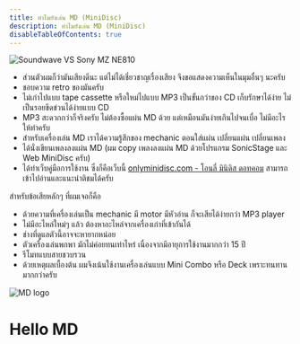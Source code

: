 ```yaml
---
title: ทำไมยังเล่น MD (MiniDisc)
description: ทำไมยังเล่น MD (MiniDisc)
disableTableOfContents: true
---
```


![Soundwave VS Sony MZ NE810](/images/soundwave-vs-ne810.png)

- ส่วนตัวผมก็ว่ามันเสียงดีนะ แต่ไม่ได้เชี่ยวชาญเรื่องเสียง จึงขอแสดงความเห็นในมุมอื่นๆ นะครับ
- ชอบความ retro ของมันครับ
- ไม่เก่าไปแบบ tape cassette หรือใหม่ไปแบบ MP3 เป็นขั้นกว่าของ CD เก็บรักษาได้ง่าย ไม่เป็นรอยขีดข่วนได้ง่ายแบบ CD
- MP3 สะดวกกว่าก็จริงครับ ไม่ต้องซื้อแผ่น MD ด้วย แต่เหมือนมันง่ายเกินไปจนเบื่อ ไม่มีอะไรให้ทำครับ
- สำหรับเครื่องเล่น MD เราได้ความรู้สึกของ mechanic ตอนใส่แผ่น เปลี่ยนแผ่น เปลี่ยนเพลง
- ได้นั่งเขียนเพลงลงแผ่น MD (ผม copy เพลงลงแผ่น MD ด้วยโปรแกรม SonicStage และ Web MiniDisc ครับ)
- ได้ทำเว็บคู่มือการใช้งาน ซึ่งก็คือเว็บนี้ [onlyminidisc.com - โอนลี่ มินิดิส ดอทคอม](https://onlyminidisc.com) สามารถเข้าไปอ่านและแนะนำติชมได้ครับ

สำหรับข้อเสียหลักๆ ที่ผมเจอก็คือ
- ด้วยความที่เครื่องเล่นเป็น mechanic มี motor มีหัวอ่าน ก็จะเสียได้ง่ายกว่า MP3 player
- ไม่มีอะไหล่ใหม่ๆ แล้ว ต้องหาอะไหล่จากเครื่องเก่าที่เข้ากันได้
- ช่างที่ดูแลตัวนี้อาจจะหายากหน่อย
- ตัวเครื่องเล่นพกพา มักไม่ค่อยทนเท่าไหร่ เนื่องจากมีอายุการใช้งานมากกว่า 15 ปี
- รีโมทแบบสายชวบรวน
- ด้วยเหตุผลเบื้องต้น ผมจึงเน้นใช้งานเครื่องเล่นแบบ Mini Combo หรือ Deck เพราะทนทานมากกว่าครับ

![MD logo](/images/md-logo-transparent-medium.png)


# Hello MD
